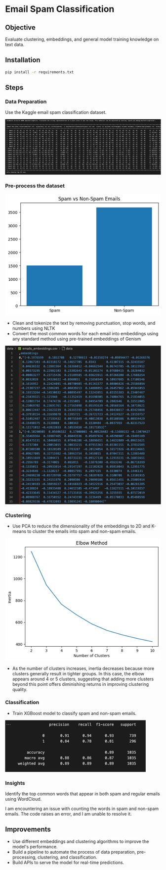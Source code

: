 # Email Spam Classification

## Objective

Evaluate clustering, embeddings, and general model training knowledge on text data.

## Installation

```bash
pip install -r requirements.txt
```

## Steps

### Data Preparation

Use the Kaggle email spam classification dataset.

![df](images/df.png)

### Pre-process the dataset

![ratio_spam](images/ratio_spam.png)

- Clean and tokenize the text by removing punctuation, stop words, and numbers using NLTK
- Convert the most common words for each email into embeddings using any standard method using pre-trained embeddings of Genism

![embeddings](images/embedding.png)

### Clustering

- Use PCA to reduce the dimensionality of the embeddings to 2D and K-means to cluster the emails into spam and non-spam emails.

![cluster](images/cluster.png)

- As the number of clusters increases, inertia decreases because more clusters generally result in tighter groups. In this case, the elbow appears around 4 or 5 clusters, suggesting that adding more clusters beyond this point offers diminishing returns in improving clustering quality.

### Classification

- Train XGBoost model to classify spam and non-spam emails.

![classification_report](images/classification_report.png)

### Insights

Identify the top common words that appear in both spam and regular emails using WordCloud.

I am encountering an issue with counting the words in spam and non-spam emails. The code raises an error, and I am unable to resolve it.

## Improvements

- Use different embeddings and clustering algorithms to improve the model's performance.
- Build a pipeline to automate the process of data preparation, pre-processing, clustering, and classification.
- Build APIs to serve the model for real-time predictions.
